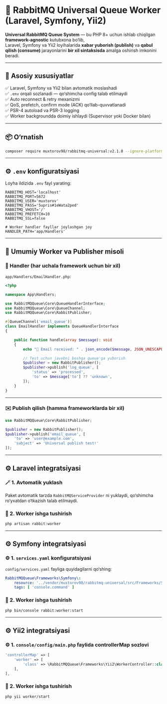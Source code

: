 # 🐇 RabbitMQ Universal Queue Worker (Laravel, Symfony, Yii2)

**Universal RabbitMQ Queue System** — bu PHP 8+ uchun ishlab chiqilgan **framework-agnostic** kutubxona bo‘lib,  
Laravel, Symfony va Yii2 loyihalarida **xabar yuborish (publish)** va **qabul qilish (consume)** jarayonlarini **bir xil sintaksisda** amalga oshirish imkonini beradi.

---

## 🚀 Asosiy xususiyatlar

✅ Laravel, Symfony va Yii2 bilan avtomatik moslashadi  
✅ `.env` orqali sozlanadi — qo‘shimcha config talab etilmaydi  
✅ Auto reconnect & retry mexanizmi  
✅ QoS, prefetch, confirm mode (ACK) qo‘llab-quvvatlanadi  
✅ PSR-4 autoload va PSR-3 logging  
✅ Worker backgroundda doimiy ishlaydi (Supervisor yoki Docker bilan)

---

## 📦 O‘rnatish

```bash
composer require muxtorov98/rabbitmq-universal:v2.1.8 --ignore-platform-reqs --no-scripts
```

---

## ⚙️ `.env` konfiguratsiyasi

Loyha ildizida `.env` fayl yarating:

```dotenv
RABBITMQ_HOST='localhost'
RABBITMQ_PORT=5672
RABBITMQ_USER='muxtorov'
RABBITMQ_PASS='5upris#1eWata2ped'
RABBITMQ_VHOST='/'
RABBITMQ_PREFETCH=10
RABBITMQ_SSL=false

# Worker handler fayllar joylashgan joy
HANDLER_PATH='app/Handlers'
```

---

## 🧩 Umumiy Worker va Publisher misoli

### 🔧 Handler (har uchala framework uchun bir xil)
`app/Handlers/EmailHandler.php`:

```php
<?php

namespace App\Handlers;

use RabbitMQQueue\Core\QueueHandlerInterface;
use RabbitMQQueue\Core\QueueChannel;
use RabbitMQQueue\Core\RabbitPublisher;

#[QueueChannel('email_queue')]
class EmailHandler implements QueueHandlerInterface
{

    public function handle(array $message): void
    {
        echo "📩 Email received: " . json_encode($message, JSON_UNESCAPED_UNICODE) . PHP_EOL;

        // Test uchun javobni boshqa queue'ga yuborish
        $publisher = new RabbitPublisher();
        $publisher->publish('log_queue', [
            'status' => 'processed',
            'to' => $message['to'] ?? 'unknown',
        ]);
    }
}
```

---

### ✉️ Publish qilish (hamma frameworklarda bir xil)

```php
use RabbitMQQueue\Core\RabbitPublisher;

$publisher = new RabbitPublisher();
$publisher->publish('email_queue', [
    'to' => 'user@example.com',
    'subject' => 'Universal publish test!'
]);
```

---

## ⚙️ Laravel integratsiyasi

### 🪄 1. Avtomatik yuklash
Paket avtomatik tarzda `RabbitMQServiceProvider` ni yuklaydi, qo‘shimcha ro‘yxatdan o‘tkazish talab etilmaydi.

### 🏃 2. Worker ishga tushirish
```bash
php artisan rabbit:worker
```

---

## ⚙️ Symfony integratsiyasi

### ⚙️ 1. `services.yaml` konfiguratsiyasi

`config/services.yaml` fayliga quyidagilarni qo‘shing:

```yaml
RabbitMQQueue\Frameworks\Symfony\:
    resource: '../vendor/muxtorov98/rabbitmq-universal/src/Frameworks/Symfony/*'
    tags: [ 'console.command' ]
```

### 🏃 2. Worker ishga tushirish

```bash
php bin/console rabbit:worker:start
```

---

## ⚙️ Yii2 integratsiyasi

### ⚙️ 1. `console/config/main.php` faylida controllerMap sozlovi

```php
'controllerMap' => [
    'worker' => [
        'class' => \RabbitMQQueue\Frameworks\Yii2\WorkerController::class,
    ],
],
```

### 🏃 2. Worker ishga tushirish

```bash
php yii worker/start
```